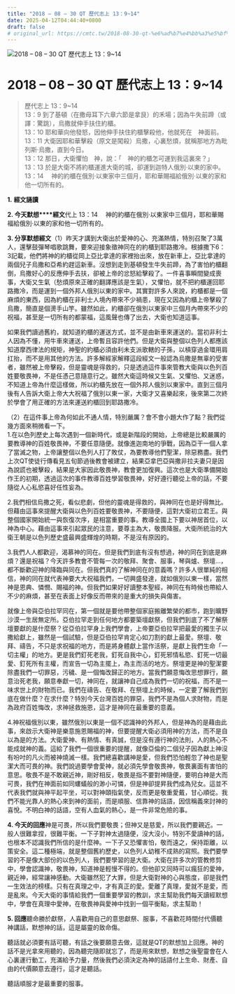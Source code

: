 ```yaml
---
title: "2018 – 08 – 30 QT 歷代志上 13：9~14"
date: 2025-04-12T04:44:40+0800
draft: false
# original_url: https://cmtc.tw/2018-08-30-qt-%e6%ad%b7%e4%bb%a3%e5%bf%97%e4%b8%8a-13%ef%bc%9a914
---
```


![2018 – 08 – 30 QT 歷代志上 13：9\~14](/images/qt.jpg   "2018 – 08 – 30 QT 歷代志上 13：9\~14")

# 2018 – 08 – 30 QT 歷代志上 13：9\~14

> 歷代志上 13：9\~14  
> 13：9 到了基頓（在撒母耳下六章六節是拿艮）的禾場；因為牛失前蹄（或譯：驚跳），烏撒就伸手扶住約櫃。  
> 13：10 耶和華向他發怒，因他伸手扶住約櫃擊殺他，他就死在　神面前。  
> 13：11 大衛因耶和華擊殺（原文是闖殺）烏撒，心裏愁煩，就稱那地方為毗列斯‧烏撒，直到今日。  
> 13：12 那日，大衛懼怕　神，說：「　神的約櫃怎可運到我這裏來？」  
> 13：13 於是大衛不將約櫃運進大衛的城，卻運到迦特人俄別‧以東的家中。  
> 13：14 　神的約櫃在俄別‧以東家中三個月，耶和華賜福給俄別‧以東的家和他一切所有的。

**1.** **經文誦讀**

**2. 今天默想****經文**代上 13：14 　神的約櫃在俄別‧以東家中三個月，耶和華賜福給俄別‧以東的家和他一切所有的。

**3. 分享默想經文**（1）昨天才講到大衛出於愛神的心、充滿熱情，特別召聚了3萬人，還擊鼓彈琴唱歌跳舞，要來迎接象徵神同在的約櫃到耶路撒冷。根據撒下6：3記載，他們將神的約櫃從岡上亞比拿達的家裡抬出來，放在新車上，亞比拿達的兩個兒子烏撒和亞希約趕這新車。沒想到走到基頓發生牛失前蹄，為了害怕約櫃翻倒，烏撒好心的反應伸手去扶，卻被上帝的忿怒給擊殺了。一件喜事瞬間變成喪事，大衛又生氣（愁煩原來正確的翻譯應該是生氣），又懼怕，就不把約櫃運回耶路撒冷，而是運到一個外邦人俄別以東的家中。其實對許多人來說，約櫃都是一個麻煩的東西，因為約櫃在非利士人境內帶來不少禍患，現在又因為約櫃上帝擊殺了烏撒，簡直是個燙手山竽。雖然如此，約櫃卻在俄別以東家中三個月內帶來不少的祝福，甚至是一切所有的都蒙福，這風聲也傳了出去，大衛也知道這事。

如果我們讀過舊約，就知道約櫃的運送方式，並不是由新車來運送的。當初非利士人因為不懂，用牛車來運送，上帝暫且容許他們。但是大衛與整個以色列人都應該知道摩西律法的規矩，神聖的約櫃必須由利未支派歌轄的子孫，以槓穿過金環用肩扛抬，而不是用其他的方法。許多解經家解釋這段經文一般認為烏撒是無辜的受害者，雖然被上帝擊殺，但是靈魂是得救的，只是透過這件事來管教大衛與以色列百姓要敬畏神，不是任憑己意隨意行之。雖然大衛這時候又生氣、又懼怕、又迷惑，不知道上帝為什麼這樣做，所以約櫃先放在一個外邦人俄別以東家中。直到三個月後有人告訴大衛上帝大大祝福了俄別以東一家，大衛才又喜樂起來，後來第二次終於學會了用正確的方法來運送約櫃回到耶路撒冷。

（2）在這件事上帝為何如此不通人情，特別嚴厲？會不會小題大作了點？我們從幾方面來稍微看一下。  
1.在以色列歷史上每次遇到一個新時代，或是新階段的開始，上帝總是比較嚴厲的要教導神的百姓敬畏神，不要任意隨便。就像進迦南地的爭戰，因為亞干一個人拿了當滅之物，上帝讓整個以色列人打了敗仗，為要教導他們聖潔，除惡務盡。我們上次QT使徒行傳看見五旬節過後教會被建立，結果亞拿巴亞與撒非拉夫妻只是因為說謊也被擊殺，結果是大家因此敬畏神，教會更加復興。這次也是大衛準備開始作王的初期，透過這次的事件教導百姓學習敬畏神，好好遵行聽從上帝的話，不要隨從人心私慾喜好任性妄為。

2.我們相信烏撒之死，看似悲劇，但他的靈魂是得救的，與神同在也是好得無比。但藉由這事來提醒大衛與以色列百姓要敬畏神，不要隨便，這對大衛初立君王。與整個國家開始統一與恢復次序，是相當重要的事。教導全國上下要以神居首位，以神為中心。藉由這事來引起眾民的注意，要尊主為大，敬畏降服。大衛所統治的大衛王朝是以色列歷史盛最興盛輝煌的時期，不是沒有原因的。

3.我們人人都歡迎，渴慕神的同在。但是我們到底有沒有想過，神的同在到底是麻煩？還是祝福？今天許多教會不管每一次的敬拜、聚會、服事，琴與爐、祭壇…，都不斷歡迎神的降臨與同在。但我們真的了解神同在的意義嗎？許多人很單純的相信，神的同在就代表神要大大祝福我們，一切興盛發達，就如俄別以東一樣，當然神是恩典、憐憫、賜福的神。但我們如果好好讀整本聖經，神同在有時候也帶給人不少的麻煩，甚至在表面上好像反而帶來的是重大的損失與傷害。

就像上帝與亞伯拉罕同在，第一個就是要他帶整個家庭搬離繁榮的都市，跑到曠野沙漠一生居無定所。亞伯拉罕走到任何地方都要築壇獻祭，但我們到底了不了解祭壇要獻的是什麼祭？從亞伯拉罕身上我們學會，上帝要亞伯拉罕把最愛的獨生子以撒給獻上，雖然是一個試驗，但是亞伯拉罕肯定心如刀割的獻上最愛。祭壇、敬拜、禱告，不只是求祝福的地方，而是將身體獻上當作活祭，是獻上我們生命「一切主權」的地方。更是我們釘死老我，釘死自我中心，釘死邪情私慾、釘死一切最愛、釘死所有主權，而宣告一切為主擺上，為主而活的地方。祭壇更是神的聖潔要除盡我們一切罪惡，污穢、是一個悔改歸正的地方。當我們願意悔改思想罪行，願意治死老我，願意奉獻一切，神同在，就讓神自己成為我們一切的祝福，而不是一味求世上的財物而已。我們在禱告、在敬拜、在祭壇上的時候，一定要了解我們到底在做什麼？在求什麼？特別今天台灣百姓的罪惡，我們不是為個人求財物，而是為政府百姓悔改，求神拯救施恩，這才是神同在最重要的意義。

4.神祝福俄別以東，雖然俄別以東是一個不認識神的外邦人，但是神為的是藉由此事，來啟示大衛神是樂意施恩賜福的神，但要提醒大衛必須用神的方法，而不是自以為是的方法。大衛愛神、有熱情、有真誠，但是沒有遵行神的法則，人的熱心不能成就神的義。這給了我們一個很重要的提醒，就像亞倫的二個兒子因為獻上神沒有吩吋的凡火而被神燒滅一樣。我們總喜歡講神是愛，但我們恐怕輕忽了神也是聖潔大而可畏的神。我們說過要學會愛神，就必須先學會敬畏神，敬畏裏面有害怕的意思。敬畏不是不敢親近神，剛好相反，敬畏是指不要對神隨便，要明白神是大而可畏，我們在神面前如同螻蟻般的渺小可憐，但是神卻提昇我們成為兒女。這並不代表我們就與神平起平坐，可以對神頤指氣使，反而更是敬重愛戴，甘心順從。我們不能光靠人的熱心來到神的面前，而是順服、信靠神的話語，因信稱義來討神的喜悅。不明白神的話語，空有人血氣的熱心，是一件非常危險的事。

**4. 今天的回應**神是可畏，所以我們要敬畏；但神又是慈愛，所以我們要親近。一般人很難拿捏，很難平衡。一下子對神太過隨便，沒大沒小，特別不愛讀神的話，也根本不認識我們所信的是什麼神。一下子又恐懼害怕，敬而遠之，保持距離，以策安全。這二種極端，就是整個舊約歷史，以色列人幼稚不成熟的寫照。我們要學習的不是像大部份的以色列人，我們要學習的是大衛。大衛在許多次的管教修剪中，學會認識神，敬畏神，知道神是輕慢不得的。但他卻又同時可以瘋狂的愛神，親近神，經常讓神感動。大衛雖然犯了大罪，但是大衛對神的心與態度，卻是我們一生效法的榜樣。只有在真理之中，才有真正的愛。愛離了真理，愛就不是愛，而是亂來。今天大衛的事情給我們一個重要學習的教訓，求主幫助我們每天讀經默想中，學會在真理中愛神，在敬畏神與愛神中找到一個平衡點，求主幫助！

**5. 回應**聽命勝於獻祭，人喜歡用自己的意思獻祭、服事，不喜歡花時間付代價聽神講話，默想神的話，這是屬靈的致命傷。

聽話就必須要有話可聽，有話之後要願意去做，這就是QT的默想加上回應。神的話不是光拿來用聽的，因為聽完隨即就忘了，而是用來默想，默想之後聖靈會在人心裏運行動工，充滿給予力量，然後我們必須決定為神的話語付上生命、財產、自由的代價願意去遵行，這才是聽話。

聽話順服才是最重要的服事。
